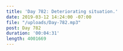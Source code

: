 ```yaml
---
title: 'Day 782: Deteriorating situation.'
date: 2019-03-12 14:24:00 -07:00
file: "/uploads/Day-782.mp3"
post: Day 782
duration: '00:04:31'
length: 4001669
---
```


